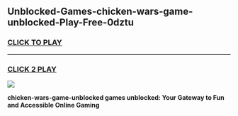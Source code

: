 
## Unblocked-Games-chicken-wars-game-unblocked-Play-Free-0dztu
<h3>
<a href="https://premium76.site?title=chicken-wars-game-unblocked&ref=19M">CLICK TO PLAY</a></h3>
<hr>

<h3>
<a href="https://premium76.site?title=chicken-wars-game-unblocked&ref=19M">CLICK 2 PLAY</a>
  
</h3>

<a href="https://premium76.site?title=chicken-wars-game-unblocked&ref=19M"><img src="https://clearcache.store/games.png"></a>


**chicken-wars-game-unblocked games unblocked: Your Gateway to Fun and Accessible Online Gaming**
